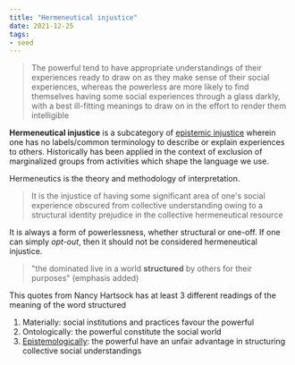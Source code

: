 ```yaml
---
title: "Hermeneutical injustice"
date: 2021-12-25
tags:
- seed
---
```


> The powerful tend to have appropriate understandings of their experiences ready to draw on as they make sense of their social experiences, whereas the powerless are more likely to find themselves having some social experiences through a glass darkly, with a best ill-fitting meanings to draw on in the effort to render them intelligible

**Hermeneutical injustice** is a subcategory of [epistemic injustice](thoughts/epistemic%20injustice.md) wherein one has no labels/common terminology to describe or explain experiences to others. Historically has been applied in the context of exclusion of marginalized groups from activities which shape the language we use.

Hermeneutics is the theory and methodology of interpretation.

> It is the injustice of having some significant area of one's social experience obscured from collective understanding owing to a structural identity prejudice in the collective hermeneutical resource

It is always a form of powerlessness, whether structural or one-off. If one can simply *opt-out*, then it should not be considered hermeneutical injustice.

> "the dominated live in a world **structured** by others for their purposes" (emphasis added)

This quotes from Nancy Hartsock has at least 3 different readings of the meaning of the word structured
1. Materially: social institutions and practices favour the powerful
2. Ontologically: the powerful constitute the social world
3. [Epistemologically](thoughts/epistemology.md): the powerful have an unfair advantage in structuring collective social understandings

